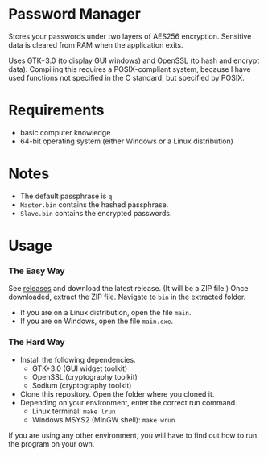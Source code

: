 # Password Manager
Stores your passwords under two layers of AES256 encryption. Sensitive data is
cleared from RAM when the application exits.

Uses GTK+3.0 (to display GUI windows) and OpenSSL (to hash and encrypt data).
Compiling this requires a POSIX-compliant system, because I have used functions
not specified in the C standard, but specified by POSIX.

# Requirements
* basic computer knowledge
* 64-bit operating system (either Windows or a Linux distribution)

# Notes
* The default passphrase is `q`.
* `Master.bin` contains the hashed passphrase.
* `Slave.bin` contains the encrypted passwords.

# Usage

### The Easy Way
See [releases](https://github.com/tfpf/gtk-windowing/releases) and download the
latest release. (It will be a ZIP file.) Once downloaded, extract the ZIP file.
Navigate to `bin` in the extracted folder.
* If you are on a Linux distribution, open the file `main`.
* If you are on Windows, open the file `main.exe`.

### The Hard Way
* Install the following dependencies.
  * GTK+3.0 (GUI widget toolkit)
  * OpenSSL (cryptography toolkit)
  * Sodium (cryptography toolkit)
* Clone this repository. Open the folder where you cloned it.
* Depending on your environment, enter the correct run command.
  * Linux terminal: `make lrun`
  * Windows MSYS2 (MinGW shell): `make wrun`

If you are using any other environment, you will have to find out how to run
the program on your own.

